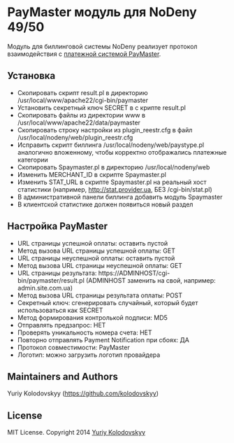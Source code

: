 # PayMaster модуль для NoDeny 49/50

Модуль для биллинговой системы NoDeny реализует протокол взаимодействия с [платежной системой PayMaster](http://www.paymaster.ua).

## Установка

- Скопировать скрипт result.pl в директорию /usr/local/www/apache22/cgi-bin/paymaster
- Установить секретный ключ SECRET в с крипте result.pl
- Скопировать файлы из директории www в /usr/local/www/apache22/data/paymaster
- Скопировать строку настройки из plugin_reestr.cfg в файл /usr/local/nodeny/web/plugin_reestr.cfg
- Исправить скрипт биллинга /usr/local/nodeny/web/paystype.pl аналогично вложенному,
  чтобы корректно отображались платежные категории
- Скопировать Spaymaster.pl в директорию /usr/local/nodeny/web
- Изменить MERCHANT_ID в скрипте Spaymaster.pl
- Изменить STAT_URL в скрипте Spaymaster.pl на реальный хост статистики (например, http://stat.provider.ua, БЕЗ /cgi-bin/stat.pl)
- В административной панели биллинга добавить модуль Spaymaster
- В клиентской статистике должен появиться новый раздел

## Настройка PayMaster

- URL страницы успешной оплаты: оставить пустой
- Метод вызова URL страницы успешной оплаты: GET
- URL страницы неуспешной оплаты: оставить пустой
- Метод вызова URL страницы неуспешной оплаты: GET
- URL страницы результата: https://ADMINHOST/cgi-bin/paymaster/result.pl (ADMINHOST заменить на свой, например: admin.site.com.ua)
- Метод вызова URL страницы результата оплаты: POST
- Секретный ключ: сгенерировать случайный, который будет использоваться как SECRET
- Метод формирования контролькой подписи: MD5
- Отправлять предзапрос: НЕТ
- Проверять уникальность номера счета: НЕТ
- Повторно отправлять Payment Notification при сбоях: ДА
- Протокол совместимости: PayMaster
- Логотип: можно загрузить логотип провайдера

## Maintainers and Authors

Yuriy Kolodovskyy (https://github.com/kolodovskyy)

## License

MIT License. Copyright 2014 [Yuriy Kolodovskyy](http://twitter.com/kolodovskyy)
